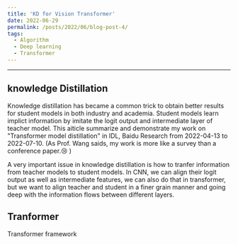 ```yaml
---
title: 'KD for Vision Transformer'
date: 2022-06-29
permalink: /posts/2022/06/blog-post-4/
tags:
  - Algorithm
  - Deep learning
  - Transformer
---
```


<!-- 时间飞逝，在百度呆了快一个季度，一直和另一个同学一起做vision transformer的蒸馏，之前虽说从来没有接触过transfomer更没有接触过kd，但是这段时间和同事们一起还是学习到了很多东西，虽然文章不一定能发，但也有很多的收获，就像王老师说的，我的工作更像是study，没有成型的idea，着急的时候就跑了一堆实验，但tianyi哥也说可以不用这么着急，之前做的工作也许在以后就会用的上，看bev perception遇到很难理解的地方，索性给自己休息一下，记录之前的一些思考 -->

------

## knowledge Distillation

Knowledge distillation has became a common trick to obtain better results for student models in both industry and academia. Student models learn implict information by imitate the logit output and intermediate layer of teacher model.
This aiticle summarize and demonstrate my work on "Transformer model distillation" in IDL, Baidu Research from 2022-04-13 to 2022-07-10.
(As Prof. Wang saids, my work is more like a survey than a conference paper.😢 )

A very important issue in knowledge distillation is how to tranfer information from teacher models to student models. In CNN, we can align their logit output as well as intermediate features, we can also do that in transformer, but we want to align teacher and student in a finer grain manner and going deep with the information flows between different layers.

## Tranformer
Transformer framework  